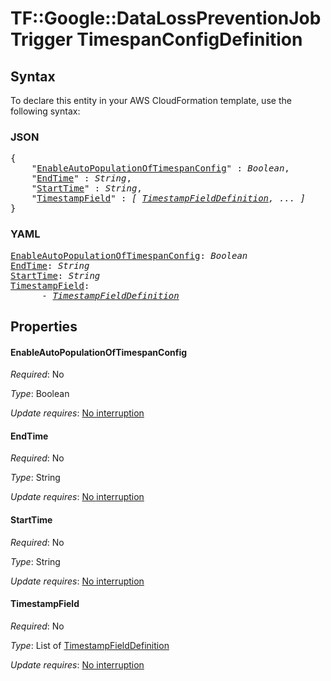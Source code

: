 # TF::Google::DataLossPreventionJobTrigger TimespanConfigDefinition

## Syntax

To declare this entity in your AWS CloudFormation template, use the following syntax:

### JSON

<pre>
{
    "<a href="#enableautopopulationoftimespanconfig" title="EnableAutoPopulationOfTimespanConfig">EnableAutoPopulationOfTimespanConfig</a>" : <i>Boolean</i>,
    "<a href="#endtime" title="EndTime">EndTime</a>" : <i>String</i>,
    "<a href="#starttime" title="StartTime">StartTime</a>" : <i>String</i>,
    "<a href="#timestampfield" title="TimestampField">TimestampField</a>" : <i>[ <a href="timestampfielddefinition.md">TimestampFieldDefinition</a>, ... ]</i>
}
</pre>

### YAML

<pre>
<a href="#enableautopopulationoftimespanconfig" title="EnableAutoPopulationOfTimespanConfig">EnableAutoPopulationOfTimespanConfig</a>: <i>Boolean</i>
<a href="#endtime" title="EndTime">EndTime</a>: <i>String</i>
<a href="#starttime" title="StartTime">StartTime</a>: <i>String</i>
<a href="#timestampfield" title="TimestampField">TimestampField</a>: <i>
      - <a href="timestampfielddefinition.md">TimestampFieldDefinition</a></i>
</pre>

## Properties

#### EnableAutoPopulationOfTimespanConfig

_Required_: No

_Type_: Boolean

_Update requires_: [No interruption](https://docs.aws.amazon.com/AWSCloudFormation/latest/UserGuide/using-cfn-updating-stacks-update-behaviors.html#update-no-interrupt)

#### EndTime

_Required_: No

_Type_: String

_Update requires_: [No interruption](https://docs.aws.amazon.com/AWSCloudFormation/latest/UserGuide/using-cfn-updating-stacks-update-behaviors.html#update-no-interrupt)

#### StartTime

_Required_: No

_Type_: String

_Update requires_: [No interruption](https://docs.aws.amazon.com/AWSCloudFormation/latest/UserGuide/using-cfn-updating-stacks-update-behaviors.html#update-no-interrupt)

#### TimestampField

_Required_: No

_Type_: List of <a href="timestampfielddefinition.md">TimestampFieldDefinition</a>

_Update requires_: [No interruption](https://docs.aws.amazon.com/AWSCloudFormation/latest/UserGuide/using-cfn-updating-stacks-update-behaviors.html#update-no-interrupt)

